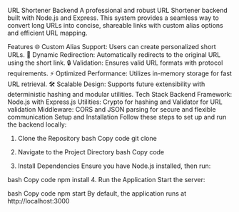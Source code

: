 URL Shortener Backend
A professional and robust URL Shortener backend built with Node.js and Express. This system provides a seamless way to convert long URLs into concise, shareable links with custom alias options and efficient URL mapping.

Features
🌐 Custom Alias Support: Users can create personalized short URLs.
🔗 Dynamic Redirection: Automatically redirects to the original URL using the short link.
🔒 Validation: Ensures valid URL formats with protocol requirements.
⚡ Optimized Performance: Utilizes in-memory storage for fast URL retrieval.
🛠 Scalable Design: Supports future extensibility with deterministic hashing and modular utilities.
Tech Stack
Backend Framework: Node.js with Express.js
Utilities: Crypto for hashing and Validator for URL validation
Middleware: CORS and JSON parsing for secure and flexible communication
Setup and Installation
Follow these steps to set up and run the backend locally:

1. Clone the Repository
   bash
   Copy code
   git clone
2. Navigate to the Project Directory
   bash
   Copy code

3. Install Dependencies
   Ensure you have Node.js installed, then run:

bash
Copy code
npm install 4. Run the Application
Start the server:

bash
Copy code
npm start
By default, the application runs at http://localhost:3000
